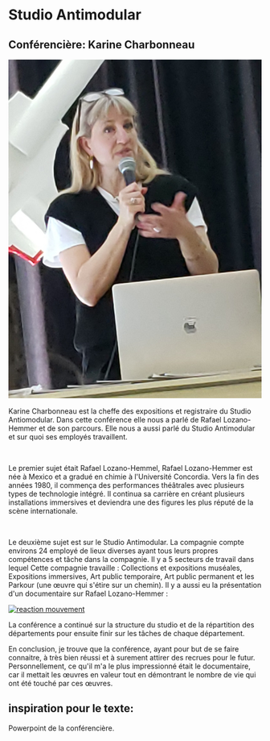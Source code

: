 # Studio Antimodular

## Conférencière: Karine Charbonneau

![Karine Charbonneau](/conferences/media/Studio_Antimodular_Karine.jpg)

Karine Charbonneau est la cheffe des expositions et registraire du Studio Antiomodular. Dans cette conférence elle nous a parlé de Rafael Lozano-Hemmer et de son parcours. Elle nous a aussi parlé du Studio Antimodular et sur quoi ses employés travaillent.  

<br> 

Le premier sujet était Rafael Lozano-Hemmel, Rafael Lozano-Hemmer est née à Mexico et a gradué en chimie à l'Université Concordia. Vers la fin des années 1980, il commença des performances théâtrales avec plusieurs types de technologie intégré. Il continua sa carrière en créant plusieurs installations immersives et deviendra une des figures les plus réputé de la scène internationale. 

<br> 

Le deuxième sujet est sur le Studio Antimodular. La compagnie compte environs 24 employé de lieux diverses ayant tous leurs propres compétences et tâche dans la compagnie. Il y a 5 secteurs de travail dans lequel Cette compagnie travaille : Collections et expositions muséales, Expositions immersives, Art public temporaire, Art public permanent et les Parkour (une œuvre qui s'étire sur un chemin). Il y a aussi eu la présentation d'un documentaire sur Rafael Lozano-Hemmer :  <br> 

[![reaction mouvement](http://img.youtube.com/vi/omxtZUPQ1uU/0.jpg)](https://youtu.be/omxtZUPQ1uU) <br> 

La conférence a continué sur la structure du studio et de la répartition des départements pour ensuite finir sur les tâches de chaque département. 


En conclusion, je trouve que la conférence, ayant pour but de se faire connaitre, à très bien réussi et à surement attirer des recrues pour le futur. Personnellement, ce qu'il m'a le plus impressionné était le documentaire, car il mettait les œuvres en valeur tout en démontrant le nombre de vie qui ont été touché par ces œuvres. 

## inspiration pour le texte:

Powerpoint de la conférencière.
